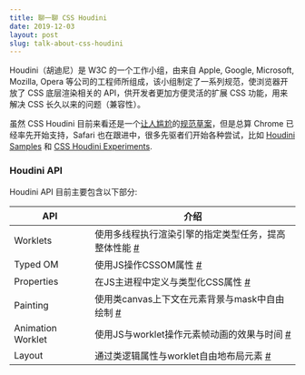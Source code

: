 ```yaml
---
title: 聊一聊 CSS Houdini
date: 2019-12-03
layout: post
slug: talk-about-css-houdini
---
```


Houdini（胡迪尼）是 W3C 的一个工作小组，由来自 Apple, Google, Microsoft, Mozilla, Opera 等公司的工程师所组成，该小组制定了一系列规范，使浏览器开放了 CSS 底层渲染相关的 API，供开发者更加方便灵活的扩展 CSS 功能，用来解决 CSS 长久以来的问题（兼容性）。

虽然 CSS Houdini 目前来看还是一个[让人尴尬](https://ishoudinireadyyet.com)的[规范草案](https://drafts.css-houdini.org)，但是总算 Chrome 已经率先开始支持，Safari 也在跟进中，很多先驱者们开始各种尝试，比如 [Houdini Samples](https://googlechromelabs.github.io/houdini-samples/) 和 [CSS Houdini Experiments](https://css-houdini.rocks).

### Houdini API

Houdini API 目前主要包含以下部分:

| API               | 介绍                                                                                             |
| ----------------- | ------------------------------------------------------------------------------------------------ |
| Worklets          | 使用多线程执行渲染引擎的指定类型任务，提高整体性能 [#](https://drafts.css-houdini.org/worklets/)     |
| Typed OM          | 使用JS操作CSSOM属性 [#](https://drafts.css-houdini.org/css-typed-om/)                             |
| Properties        | 在JS主进程中定义与类型化CSS属性 [#](https://drafts.css-houdini.org/css-properties-values-api/)     |
| Painting          | 使用类canvas上下文在元素背景与mask中自由绘制 [#](https://drafts.css-houdini.org/css-paint-api/)     |
| Animation Worklet | 使用JS与worklet操作元素帧动画的效果与时间 [#](https://drafts.css-houdini.org/css-animationworklet/) |
| Layout            | 通过类逻辑属性与worklet自由地布局元素 [#](https://drafts.css-houdini.org/css-layout-api)            |

### 

